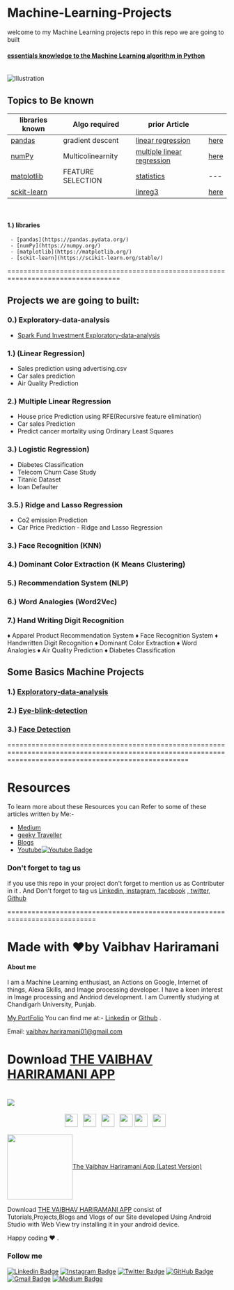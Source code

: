 # Machine-Learning-Projects
welcome to my Machine Learning projects repo in this repo we are going to built


#### [essentials knowledge to the Machine Learning algorithm in Python](https://sites.google.com/view/geeky-traveller/machine-learning/essentials-of-the-machine-learning)

<br>

<img src="https://github.com/maelfabien/maelfabien.github.io/blob/master/assets/images/ml_head.jpg" alt="Illustration"/>

## Topics to Be known

| libraries known | Algo required | prior Article |  |
| --- | --- | --- | --- |
| [pandas](https://pandas.pydata.org/) | gradient descent | [linear regression](https://maelfabien.github.io/statistics/linreg/) | [here]() |
| [numPy](https://numpy.org/) | Multicolinearnity | [multiple linear regression](https://maelfabien.github.io/statistics/linreg2/) | [here]() |
| [matplotlib](https://matplotlib.org/) | FEATURE SELECTION | [statistics](https://maelfabien.github.io/statistics/Tests/) | --- |
| [sckit-learn](https://scikit-learn.org/stable/) |  | [linreg3](https://maelfabien.github.io/statistics/linreg3/) | [here]() |


<br>
 
#### 1.) libraries
     - [pandas](https://pandas.pydata.org/)
     - [numPy](https://numpy.org/)
     - [matplotlib](https://matplotlib.org/)
     - [sckit-learn](https://scikit-learn.org/stable/)

==================================================================================

##  Projects we are going to built:

### 0.) Exploratory-data-analysis
  - [Spark Fund Investment Exploratory-data-analysis](https://github.com/vaibhavhariaramani/Exploratory-data-analysis-Spark-Funds-Investment-CaseStudy)

### 1.) (Linear Regression) 
   - Sales prediction using advertising.csv
   - Car sales prediction
   - Air Quality Prediction 
### 2.) Multiple Linear Regression
   - House price Prediction using RFE(Recursive feature elimination)
   - Car sales Prediction
   - Predict cancer mortality using Ordinary Least Squares
### 3.) Logistic Regression) 
   - Diabetes Classification 
   - Telecom Churn Case Study
   - Titanic Dataset
   - loan Defaulter
### 3.5.) Ridge and Lasso Regression
   - Co2 emission Prediction
   - Car Price Prediction - Ridge and Lasso Regression    
### 3.) Face Recognition (KNN) 
### 4.) Dominant Color Extraction (K Means Clustering) 
### 5.) Recommendation System (NLP) 
### 6.) Word Analogies (Word2Vec)
### 7.) Hand Writing Digit Recognition
♦ Apparel Product Recommendation System
♦ Face Recognition System
♦ Handwritten Digit Recognition
♦ Dominant Color Extraction 
♦ Word Analogies
♦ Air Quality Prediction
♦ Diabetes Classification

## Some Basics Machine Projects
### 1.) [Exploratory-data-analysis](https://github.com/vaibhavhariaramani/Exploratory-data-analysis-Spark-Funds-Investment-CaseStudy)
### 2.) [Eye-blink-detection](https://github.com/vaibhavhariaramani/Eye-blink-detection)
### 3.) [Face Detection](https://github.com/vaibhavhariaramani/FaceDetection)

=========================================================================================================================================================

# Resources 

To learn more about these Resources you can Refer to some of these articles written by Me:-

- [Medium](https://medium.com/geeky-bawa)
- [geeky Traveller](https://sites.google.com/view/geeky-traveller/)
- [Blogs](https://github.com/vaibhavhariaramani/blogs)
- [Youtube](https://www.youtube.com/channel/UCy7amUpLnsRLEMIaJGGBYog)[![Youtube Badge](https://img.shields.io/badge/-Geeky_Bawa-1ca0f1?style=flat-circle&labelColor=d54b3d&logo=youtube&logoColor=white&link=https://www.youtube.com/channel/UCy7amUpLnsRLEMIaJGGBYog)](https://www.youtube.com/channel/UCy7amUpLnsRLEMIaJGGBYog)

### Don't forget to tag us

if you use this repo in  your project don't forget to mention us as Contributer in it . And Don't forget to tag us [Linkedin](https://www.linkedin.com/in/vaibhav-hariramani-087488186/),[ instagram](https://www.instagram.com/geeky_baba_/?hl=en),[ facebook](https://www.facebook.com/jayesh.hariramani.3) ,[ twitter](https://www.linkedin.com/in/vaibhav-hariramani-087488186/), [ Github](https://github.com/vaibhavhariaramani) 

============================================================================
# Made with ❤️by Vaibhav Hariramani
#### About me

I am a Machine Learning enthusiast, an Actions on Google, Internet of things, Alexa Skills, and Image processing developer.
I have a keen interest in Image processing and Andriod development.
I am Currently studying at  Chandigarh University, Punjab.

[My PortFolio](https://vaibhavhariaramani.github.io/)
You can find me at:-
[Linkedin](https://www.linkedin.com/in/vaibhav-hariramani-087488186/) or [Github](https://github.com/vaibhavhariaramani) .

Email: [vaibhav.hariramani01@gmail.com](mailto:vaibhav.hariramani01@gmail.com)


# Download [THE VAIBHAV HARIRAMANI APP](https://github.com/vaibhavhariaramani/The-Vaibhav-Hariramani-App/raw/master/vaibhav%20hariramani%20app.apk)

# [<img src="https://github.com/vaibhavhariaramani/vaibhavhariaramani/blob/master/icon/gh-bannner-light.png">](https://github.com/vaibhavhariaramani/The-Vaibhav-Hariramani-App/raw/master/vaibhav%20hariramani%20app.apk) 
<p align='center'>
<a href="https://www.linkedin.com/in/vaibhav-hariramani-087488186/"><img height="30" src="https://github.com/vaibhavhariaramani/vaibhavhariaramani/blob/master/icon/linkedin.png"></a>&nbsp;&nbsp;
<a href="https://twitter.com/vaibhavhariram2"><img height="30" src="https://github.com/vaibhavhariaramani/vaibhavhariaramani/blob/master/icon/twitter.png"></a>&nbsp;&nbsp;
<a href="https://www.instagram.com/vaibhav.hariramani/?hl=en"><img height="30" src="https://github.com/vaibhavhariaramani/vaibhavhariaramani/blob/master/icon/instagram.jpg"></a>&nbsp;&nbsp;
<a href="https://www.buymeacoffee.com/vaibhavJii"><img height="30" src="https://github.com/vaibhavhariaramani/vaibhavhariaramani/blob/master/icon/by-me-a-coffee.png"></a>
<a href="https://wa.me/+917790991077"><img height="30" src="https://github.com/vaibhavhariaramani/vaibhavhariaramani/blob/master/icon/whatsapp.png"></a>&nbsp;&nbsp;
<a href="mailto:vaibhav.hariramani01@gmail.com"><img height="30" src="https://github.com/vaibhavhariaramani/vaibhavhariaramani/blob/master/icon/email.png"></a>&nbsp;&nbsp;
</p>


[<img width="150" align='center' src="https://archive.org/download/download-button-png/download-button-png.png">The Vaibhav Hariramani App (Latest Version) ](https://github.com/vaibhavhariaramani/The-Vaibhav-Hariramani-App/raw/master/vaibhav%20hariramani%20app.apk)

Download [THE VAIBHAV HARIRAMANI APP](https://github.com/vaibhavhariaramani/The-Vaibhav-Hariramani-App/raw/master/vaibhav%20hariramani%20app.apk) consist of Tutorials,Projects,Blogs and Vlogs of our Site developed Using Android Studio with Web View try installing it in your android device.

Happy coding ❤️ .

### Follow me
  
[![Linkedin Badge](https://img.shields.io/badge/-VaibhavHariramani-blue?style=flat-circle&logo=Linkedin&logoColor=white&link=https://www.linkedin.com/in/vaibhav-hariramani-087488186/)](https://www.linkedin.com/in/vaibhav-hariramani-087488186/) [![Instagram Badge](https://img.shields.io/badge/-VaibhavHariramani-e02c73?style=flat-circle&labelColor=e02c73&logo=Instagram&logoColor=white&link=https://www.instagram.com/vaibhav.hariramani/?hl=en)](https://www.instagram.com/vaibhav.hariramani/?hl=en) [![Twitter Badge](https://img.shields.io/badge/-VaibhavHariramani-1ca0f1?style=flat-circle&labelColor=1ca0f1&logo=twitter&logoColor=white&link=https://twitter.com/vaibhavhariram2)](https://twitter.com/vaibhavhariram2) [![GitHub Badge](https://img.shields.io/badge/-@Vaibhavhariaramani-24292e?style=flat-circle&labelColor=24292e&logo=github&logoColor=white&link=https://github.com/vaibhavhariaramani)](https://github.com/vaibhavhariaramani) [![Gmail Badge](https://img.shields.io/badge/-VaibhavHariramani-d54b3d?style=flat-circle&labelColor=d54b3d&logo=gmail&logoColor=white&link=mailto:vaibhav.hariramani01@gmail.com)](mailto:vaibhav.hariramani01@gmail.com) [![Medium Badge](https://img.shields.io/badge/-VaibhavHariramani-d54b3d?style=flat-circle&labelColor=d54b3d&logo=medium&logoColor=white&link=https://medium.com/geeky-bawa)](https://medium.com/geeky-bawa) 


